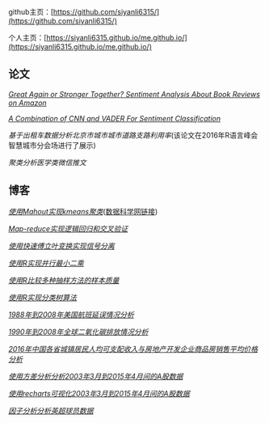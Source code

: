 github主页：[https://github.com/siyanli6315/](https://github.com/siyanli6315/)

个人主页：[https://siyanli6315.github.io/me.github.io/](https://siyanli6315.github.io/me.github.io/)

## 论文

[*Great Again or Stronger Together? Sentiment Analysis About Book Reviews on Amazon*](https://github.com/jw-cufe/SentimentAnalysisAboutBookReview)

[*A Combination of CNN and VADER For Sentiment Classification*](https://github.com/siyanli6315/Thesis_CNN_VADER)

*基于出租车数据分析北京市城市城市道路支路利用率*(该论文在2016年R语言峰会智慧城市分会场进行了展示)

*聚类分析医学类微信推文*

## 博客

[*使用Mahout实现kmeans聚类*](https://github.com/siyanli6315/ExerciseMahoutKmeans)([数据科学网链接](http://118.244.232.195/wiki/))

[*Map-reduce实现逻辑回归和交叉验证*](https://github.com/siyanli6315/ExerciseMapReduce)

[*使用快速傅立叶变换实现信号分离*](https://github.com/siyanli6315/ExerciseFFT)

[*使用R实现并行最小二乘*](https://github.com/siyanli6315/ExerciseLinearRegressionParallel)

[*使用R比较多种抽样方法的样本质量*](https://github.com/siyanli6315/ExerciseSampling)

[*使用R实现分类树算法*](https://github.com/siyanli6315/ExerciseClassificationTree)

[*1988年到2008年美国航班延误情况分析*](https://github.com/siyanli6315/ProjectAirline)

[*1990年到2008年全球二氧化碳排放情况分析*](https://github.com/siyanli6315/ProjectCo2emission)

[*2016年中国各省城镇居民人均可支配收入与房地产开发企业商品房销售平均价格分析*](https://github.com/siyanli6315/ProjectChinaMap)

[*使用方差分析分析2003年3月到2015年4月间的A股数据*](https://github.com/siyanli6315/ExerciseAnalysisOfVariance)

[*使用recharts可视化2003年3月到2015年4月间的A股数据*](https://github.com/siyanli6315/ExerciseRecharts)

[*因子分析分析英超球员数据*](https://github.com/siyanli6315/ProjectFootball)
